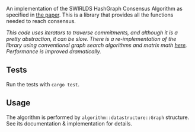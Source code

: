 An implementation of the SWIRLDS HashGraph Consensus Algorithm as specified in [the
paper](https://www.swirlds.com/downloads/SWIRLDS-TR-2016-01.pdf). This is a
library that provides all the functions needed to reach consensus.

*This code uses iterators to traverse commitments, and although it is a pretty abstraction, it can be slow. There is a re-implementation of the library using conventional graph search algorithms and matrix math [here](https://github.com/jaybutera/fast-hashgraph). Performance is improved dramatically.*

## Tests
Run the tests with ```cargo test```.

## Usage
The algorithm is performed by `algorithm::datastructure::Graph` structure. See its documentation & implementation for details.
